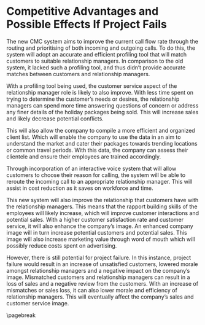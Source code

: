# Competitive Advantages and Possible Effects If Project Fails

The new CMC system aims to improve the current call flow rate through the routing and prioritising of both incoming and outgoing calls. To do this, the system will adopt an accurate and efficient profiling tool that will match customers to suitable relationship managers. In comparison to the old system, it lacked such a profiling tool, and thus didn’t provide accurate matches between customers and relationship managers.

With a profiling tool being used, the customer service aspect of the relationship manager role is likely to also improve. With less time spent on trying to determine the customer’s needs or desires, the relationship managers can spend more time answering questions of concern or address any finer details of the holiday packages being sold. This will increase sales and likely decrease potential conflicts.

This will also allow the company to compile a more efficient and organized client list. Which will enable the company to use the data in an aim to understand the market and cater their packages towards trending locations or common travel periods. With this data, the company can assess their clientele and ensure their employees are trained accordingly.

Through incorporation of an interactive voice system that will allow customers to choose their reason for calling, the system will be able to reroute the incoming call to an appropriate relationship manager. This will assist in cost reduction as it saves on workforce and time.

This new system will also improve the relationship that customers have with the relationship managers. This means that the rapport building skills of the employees will likely increase, which will improve customer interactions and potential sales. With a higher customer satisfaction rate and customer service, it will also enhance the company’s image. An enhanced company image will in turn increase potential customers and potential sales. This image will also increase marketing value through word of mouth which will possibly reduce costs spent on advertising.

However, there is still potential for project failure. In this instance, project failure would result in an increase of unsatisfied customers, lowered morale amongst relationship managers and a negative impact on the company’s image. Mismatched customers and relationship managers can result in a loss of sales and a negative review from the customers. With an increase of mismatches or sales loss, it can also lower morale and efficiency of relationship managers. This will eventually affect the company’s sales and customer service image.

\pagebreak
